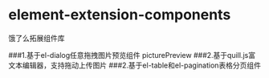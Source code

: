 # element-extension-components
饿了么拓展组件库

###1.基于el-dialog任意拖拽图片预览组件 picturePreview
###2.基于quill.js富文本编辑器，支持拖动上传图片
###2.基于el-table和el-pagination表格分页组件
